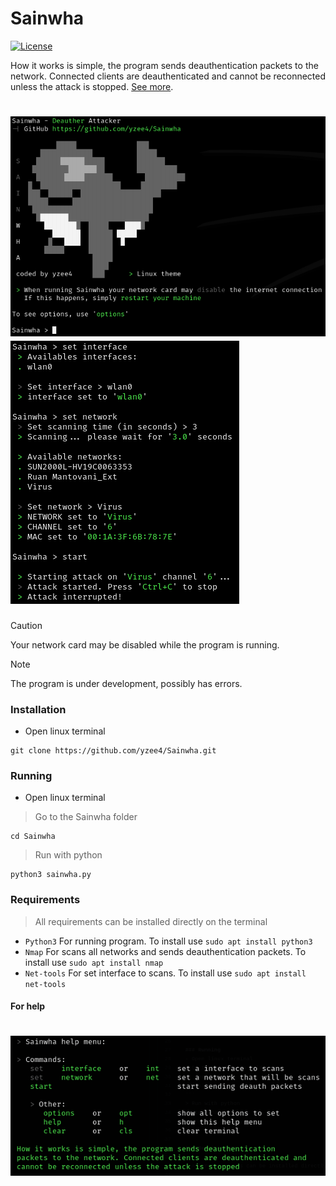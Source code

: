 # Sainwha

[![License][1]][2]

[1]: https://img.shields.io/badge/License-MIT-brightgreen.svg

[2]: LICENSE

 How it works is simple, the program sends deauthentication
 packets to the network. Connected clients are deauthenticated and 
 cannot be reconnected unless the attack is stopped. [See more](https://en.wikipedia.org/wiki/Wi-Fi_deauthentication_attack).

# ![Sainwha](docs/Sainwha-1.png) ![Sainwha](docs/Sainwha-2.png)

> [!CAUTION]
> Your network card may be disabled while the program is running.

> [!NOTE]
> The program is under development, possibly has errors.

### Installation
- Open linux terminal
```terminal
git clone https://github.com/yzee4/Sainwha.git
```

### Running
- Open linux terminal
> Go to the Sainwha folder
```terminal
cd Sainwha
```
> Run with python
```terminal
python3 sainwha.py
```

### Requirements

> All requirements can be installed directly on the terminal

   - `Python3` For running program. To install use `sudo apt install python3`
   - `Nmap` For scans all networks and sends deauthentication packets. To  install use `sudo apt install nmap`
   - `Net-tools` For set interface to scans. To install use `sudo apt install net-tools`
   
#### For help
# ![Sainwha](docs/Sainwha-3.png) 
